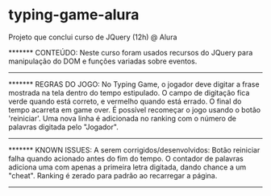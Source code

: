 # typing-game-alura
Projeto que conclui curso de JQuery (12h) @ Alura

******* CONTEÚDO:
Neste curso foram usados recursos do JQuery para manipulação do DOM e funções variadas sobre eventos.
*******

******* REGRAS DO JOGO:
No Typing Game, o jogador deve digitar a frase mostrada na tela dentro do tempo estipulado. 
O campo de digitação fica verde quando está correto, e vermelho quando está errado.
O final do tempo acarreta em game over. 
É possível recomeçar o jogo usando o botão 'reiniciar'.
Uma nova linha é adicionada no ranking com o número de palavras digitada pelo "Jogador".
*******

******* KNOWN ISSUES:
A serem corrigidos/desenvolvidos:
Botão reiniciar falha quando acionado antes do fim do tempo.
O contador de palavras adiciona uma com apenas a primeira letra digitada, dando chance a um "cheat".
Ranking é zerado para padrão ao recarregar a página.
*******
